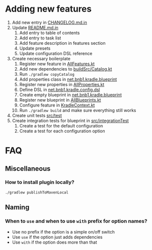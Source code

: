 # Adding new features

1. Add new entry in [CHANGELOG.md.in](CHANGELOG.md.in)
2. Update [README.md.in](README.md.in)
    1. Add entry to table of contents
    2. Add entry to task list
    3. Add feature description in features section
    4. Update presets
    5. Update configuration DSL reference
3. Create necessary boilerplate
    1. Register new feature
       in [AllFeatures.kt](kradle-plugin/src/main/kotlin/net/bnb1/kradle/config/AllFeatures.kt)
    2. Add new dependencies to [buildSrc/Catalog.kt](buildSrc/src/main/kotlin/Catalog.kt)
    3. Run `./gradlew copyCatalog`
    4. Add properties class in [net.bnb1.kradle.blueprint](kradle-plugin/src/main/kotlin/net/bnb1/kradle/blueprints)
    5. Register new properties
       in [AllProperties.kt](kradle-plugin/src/main/kotlin/net/bnb1/kradle/config/AllProperties.kt)
    6. Define DSL in [net.bnb1.kradle.config.dsl](kradle-plugin/src/main/kotlin/net/bnb1/kradle/config/dsl)
    7. Create empty blueprint in [net.bnb1.kradle.blueprint](kradle-plugin/src/main/kotlin/net/bnb1/kradle/blueprints)
    8. Register new blueprint
       in [AllBlueprints.kt](kradle-plugin/src/main/kotlin/net/bnb1/kradle/config/AllBlueprints.kt)
    9. Configure feature in [KradleContext.kt](kradle-plugin/src/main/kotlin/net/bnb1/kradle/config/KradleContext.kt)
    10. Run `./gradlew build` and make sure everything still works
4. Create unit tests [src/test](kradle-plugin/src/test)
5. Create integration tests for blueprint in [src/integrationTest](kradle-plugin/src/integrationTest)
    1. Create a test for the default configuration
    2. Create a test for each configuration option

# FAQ

## Miscellaneous

### How to install plugin locally?

```shell
./gradlew publishToMavenLocal
```

## Naming

### When to `use` and when to use `with` prefix for option names?

- Use no prefix if the option is a simple on/off switch
- Use `use` if the option just adds dependencies
- Use `with` if the option does more than that
